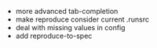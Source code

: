 * more advanced tab-completion
* make reproduce consider current .runsrc
* deal with missing values in config
* add reproduce-to-spec
